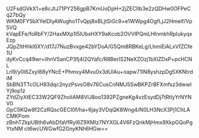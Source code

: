 U2FsdGVkX1+e8cJtJ71PY256gpB7KmUoDpH+2jZECIIb3e2zQDHw0OFPeCq27bQy
WKM0FY5bXYelDIyAWugho1TvQpj8xBLjtSiGc9+e1WWpg4OgfLjJ2Hmeif/Vp5VQ
kVapEFe/foRbFY/2HaxMXp1l5lUbxHXY9aKcob2OVVlPQmLHInmkhRpIukyqxEzp
JQpZltHhkI6XY/d17J7NuzBvxge42bYDoA/G5Qm8RBKeLg/LhmiEiALxVfZCfe1U
dyKvCcq49wr+ilhnVSanCP3fj4l2QYafc/R8BerIS2NeXZOzj1bXlZDxP+pcHCNL
LrI9/y0l6ZxyI88yYNcE+Phmxy4Mvu0x3dUlAu+oapw71IN8yshzpDg5XKNtrdiM
SbBN3TTcOLH93dqc2nyzPsvsO8v76CusCnNMJ5SwBKPZrBFXmfsz3dwwIYj9op1z
ZYdZiyXtEC33W2QF9ZholiAM8VlJ8oo1392PZgneKg4vzEsydDj7tRtlyYrNYNV0
GpC5KQw8f2CzRQscGECI0f/ha+6jay3VDqQK8Wng4/N0LH3NcX3Pj1ChLACMKPom
zBnhTZkpUBth6vAbDfaVfRyl6Z9XMIz7NYXGL4V6FzQnkMjHmx9XkpGQoPgYtxNM
ct6wcUWGwfG2GnyKNh6HGw==

